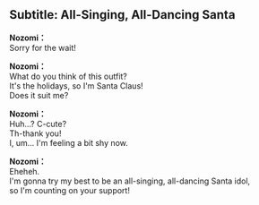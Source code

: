 # 

  
## Subtitle: All-Singing, All-Dancing Santa
  
**Nozomi：**  
Sorry for the wait!  
  
**Nozomi：**  
What do you think of this outfit?  
It's the holidays, so I'm Santa Claus!  
Does it suit me?  
  
**Nozomi：**  
Huh...? C-cute?  
Th-thank you!  
I, um... I'm feeling a bit shy now.  
  
**Nozomi：**  
Eheheh.  
I'm gonna try my best to be an all-singing, all-dancing Santa idol,  
so I'm counting on your support!  
